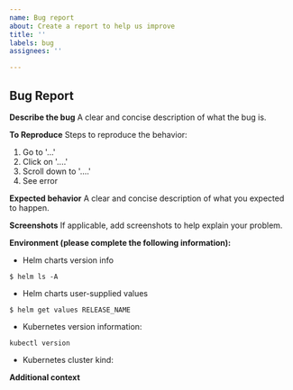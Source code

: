 ```yaml
---
name: Bug report
about: Create a report to help us improve
title: ''
labels: bug
assignees: ''

---
```


## Bug Report

<!--
Thanks for filing an issue! Before hitting the button, please answer these questions.
Fill in as much of the template below as you can. 
-->

**Describe the bug**
A clear and concise description of what the bug is.

**To Reproduce**
Steps to reproduce the behavior:
1. Go to '...'
2. Click on '....'
3. Scroll down to '....'
4. See error

**Expected behavior**
A clear and concise description of what you expected to happen.

**Screenshots**
If applicable, add screenshots to help explain your problem.

**Environment (please complete the following information):**

* Helm charts version info
<!-- list installed charts and their versions from all namespaces -->
<!-- Replace the command with its output -->
`$ helm ls -A` 

* Helm charts user-supplied values
<!-- For each k8ssandra chart involved list user-supplied values -->
<!-- Replace the commands with its output -->
`$ helm get values RELEASE_NAME` 

* Kubernetes version information:
<!-- Replace the command with its output -->
`kubectl version`

* Kubernetes cluster kind:
<!-- Insert how you created your cluster: kind, kops, bootkube, etc. -->

**Additional context**
<!-- Add any other context about the problem here. -->
